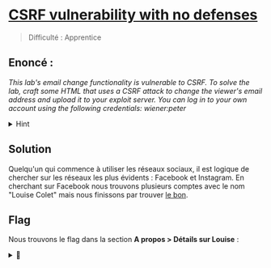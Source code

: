# [CSRF vulnerability with no defenses](https://portswigger.net/web-security/csrf/lab-no-defenses)
> Difficulté : Apprentice


## Enoncé :

*This lab's email change functionality is vulnerable to CSRF.
To solve the lab, craft some HTML that uses a CSRF attack to change the viewer's email address and upload it to your exploit server.
You can log in to your own account using the following credentials: wiener:peter*

<details>
<summary>Hint</summary>
You cannot register an email address that is already taken by another user. If you change your own email address while testing your exploit, make sure you use a different email address for the final exploit you deliver to the victim.
</details>

## Solution

Quelqu'un qui commence à utiliser les réseaux sociaux, il est logique de chercher sur les réseaux les plus évidents : Facebook et Instagram.
En cherchant sur Facebook nous trouvons plusieurs comptes avec le nom "Louise Colet" mais nous finissons par trouver [le bon](https://www.facebook.com/profile.php?id=100091643933854).

## Flag

Nous trouvons le flag dans la section **A propos > Détails sur Louise** :

<details>
<summary>🚩</summary>

```
404CTF{4_mon_ch3r_4mi_v1ctor}
```
</details>
